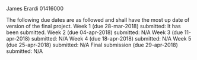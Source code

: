 James Erardi 01416000


The following due dates are as followed and shall have the most up date of version of the final project.
Week 1 (due 28-mar-2018) submitted: It has been submitted. 
Week 2 (due 04-apr-2018) submitted: N/A 
Week 3 (due 11-apr-2018) submitted: N/A
Week 4 (due 18-apr-2018) submitted: N/A
Week 5 (due 25-apr-2018) submitted: N/A
Final submission (due 29-apr-2018) submitted: N/A


